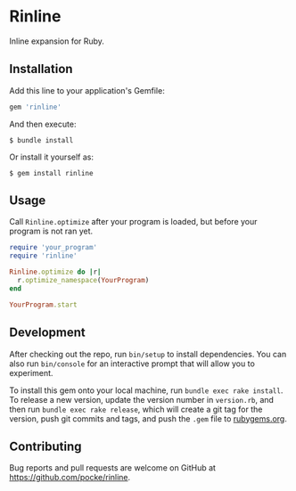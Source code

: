 # Rinline

Inline expansion for Ruby.

## Installation

Add this line to your application's Gemfile:

```ruby
gem 'rinline'
```

And then execute:

    $ bundle install

Or install it yourself as:

    $ gem install rinline

## Usage

Call `Rinline.optimize` after your program is loaded, but before your program is not ran yet.

```ruby
require 'your_program'
require 'rinline'

Rinline.optimize do |r|
  r.optimize_namespace(YourProgram)
end

YourProgram.start
```

## Development

After checking out the repo, run `bin/setup` to install dependencies. You can also run `bin/console` for an interactive prompt that will allow you to experiment.

To install this gem onto your local machine, run `bundle exec rake install`. To release a new version, update the version number in `version.rb`, and then run `bundle exec rake release`, which will create a git tag for the version, push git commits and tags, and push the `.gem` file to [rubygems.org](https://rubygems.org).

## Contributing

Bug reports and pull requests are welcome on GitHub at https://github.com/pocke/rinline.
